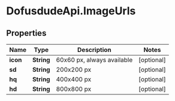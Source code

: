# DofusdudeApi.ImageUrls

## Properties

Name | Type | Description | Notes
------------ | ------------- | ------------- | -------------
**icon** | **String** | 60x60 px, always available | [optional] 
**sd** | **String** | 200x200 px | [optional] 
**hq** | **String** | 400x400 px | [optional] 
**hd** | **String** | 800x800 px | [optional] 


